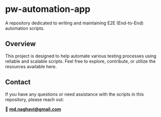 # pw-automation-app

A repository dedicated to writing and maintaining E2E (End-to-End) automation scripts. 

## Overview
This project is designed to help automate various testing processes using reliable and scalable scripts. Feel free to explore, contribute, or utilize the resources available here.

## Contact
If you have any questions or need assistance with the scripts in this repository, please reach out:

📧 **md.naghavi@gmail.com**

